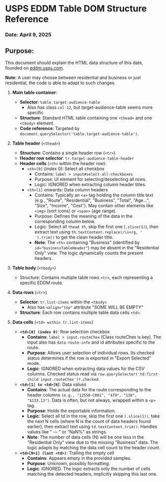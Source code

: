 # USPS EDDM Table DOM Structure Reference
### Date: April 9, 2025

## Purpose:
This document should explain the HTML data structure of this date, founded on [eddm.usps.com](https://eddm.usps.com).

**Note**: A user may choose between residential and business or just residential, the code is able to adapt to such changes.

1. **Main table container**:

    - **Selector**: `table.target-audience-table`
      - Also has class `col-12`, but target-audience-table seems more specific
    - **Structure**: Standard HTML table containing one `<thead>` and one `<tbody>` element.
    - **Code reference**: Targeted by `document.querySelector('table.target-audience-table')`.

2. **Table header** (`<thead>`)

    - **Structure**: Contains a single header row (`<tr>`).
    - **Header row selector**: `tr.target-audience-table-header`
    - **Header cells** (`<th>` within the header row):
        - `<th>[0]` (index 0): Select all checkbox
            - Contains: `label > input#select-all-checkboxes`
            - Purpose: UI element for selecting/deselecting all rows.
            - Logic: IGNORED when extracting column header titles.
        - `<th>[1]` onwards: Data column headers
            - Contains: Typically an `<a>` tag holding the column title text (e.g., "Route", "Residential", "Business", "Total", "Age...", "Size", "Income", "Cost"). May contain other elements like `<img>` (sort icons) or `<span>` (age range).
            - Purpose: Defines the meaning of the data in the corresponding column below.
            - Logic: Select all `thead th`, skip the first one (`.slice(1)`), then extract text using `th.textContent.replace(/\s+/g, ' ').trim()` to get the clean header title.
            - **Note**: The `<th>` containing "Business" (identified by `id="businessTableHeader"`) may be absent in the "Residential Only" view. The logic dynamically counts the present headers.


3. **Table body** (`<tbody>`)

      - Structure: Contains multiple table rows `<tr>`, each representing a specific EDDM route.

4. **Data rows** (`<tr>`)

      - **Selector**: `tr.list-items` within the `<tbody>`
        - Also has `valign="top"` attribute "SOME WILL BE EMPTY"
      - **Structure**: Each row contains multiple table data cells `<td>`.

5. **Data cells**  (`<td> within tr.list-items`)

      - **`<td>[0] (index 0)`**: Row selection checkbox
        - **Contains**: `label > input.routeChex` (Class routeChex is key). The input also has `data-route-info` and id attributes specific to the route.
        - **Purpose**: Allows user selection of individual rows. Its checked status determines if the row is exported in "Export Selected" mode.
        - **Logic**: IGNORED when extracting data values for the CSV columns. Checked status read via `row.querySelector('td:first-child input.routeChex')?.checked`.
      - **`<td>[1] to <td>[N]`**: Data values
        - **Contains**: The actual data for the route corresponding to the header columns `(e.g., "12550-C001", "479", "118", "$133.13")`. Data is often, but not always, wrapped within a `<p>` tag.
        - **Purpose**: Holds the exportable information.
        - **Logic**: Select all td in the row, skip the first one `(.slice(1))`, take the next N cells (where N is the count of data headers found earlier), then extract text using `td.textContent.trim()`. Handles values like " — " or "NaN%" as strings.
        - **Note**: The number of data cells (N) will be one less in the "Residential Only" view due to the missing "Business" data. The logic adapts by matching the data cell count to the header count.
      - **`<td>[N+1] (last <td>)`**: Trailing the empty cell
        - **Contains**: Appears empty in the provided samples.
        - **Purpose**: Unknown, possibly formatting.
        - **Logic**: IGNORED. The logic extracts only the number of cells matching the detected headers, implicitly skipping this last one.
